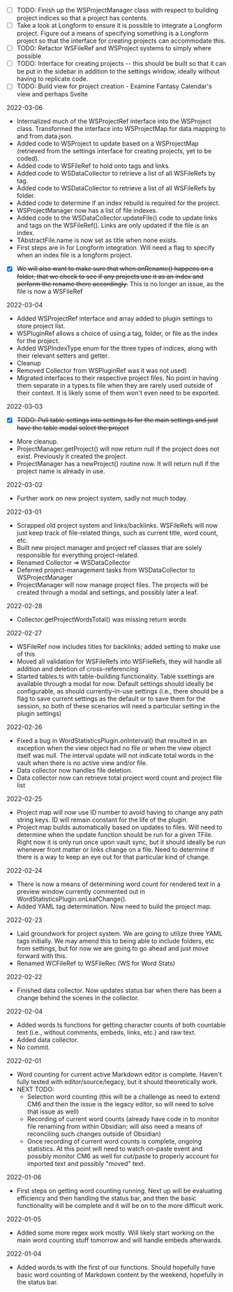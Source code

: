  - [ ] TODO: Finish up the WSProjectManager class with respect to building project indices so that a project has contents.
  - [ ] Take a look at Longform to ensure it is possible to integrate a Longform project. Figure out a means of specifying something is a Longform project so that the interface for creating projects can accommodate this.
 - [ ] TODO: Refactor WSFileRef and WSProject systems to simply where possible
 - [ ] TODO: Interface for creating projects -- this should be built so that it can be put in the sidebar in addition to the settings window, ideally without having to replicate code.
 - [ ] TODO: Build view for project creation - Examine Fantasy Calendar's view and perhaps Svelte

2022-03-06
 - Internalized much of the WSProjectRef interface into the WSProject class. Transformed the interface into WSProjectMap for data mapping to and from data.json.
 - Added code to WSProject to update based on a WSProjectMap (retrieved from the settings interface for creating projects, yet to be coded).
 - Added code to WSFileRef to hold onto tags and links.
 - Added code to WSDataCollector to retrieve a list of all WSFileRefs by tag.
 - Added code to WSDataCollector to retrieve a list of all WSFileRefs by folder.
 - Added code to determine if an index rebuild is required for the project.
 - WSProjectManager now has a list of file indexes.
 - Added code to the WSDataCollector.updateFile() code to update links and tags on the WSFileRef(). Links are only updated if the file is an index.
 - TAbstractFile.name is now set as title when none exists.
 - First steps are in for Longform integration. Will need a flag to specify when an index file is a longform project.
 - [x] ~~We will also want to make sure that when onRename() happens on a folder, that we check to see if any projects use it as an index and perform the rename there accordingly.~~ This is no longer an issue, as the file is now a WSFileRef

2022-03-04
 - Added WSProjectRef interface and array added to plugin settings to store project list.
  - WSPluginRef allows a choice of using a tag, folder, or file as the index for the project.
  - Added WSPIndexType enum for the three types of indices, along with their relevant setters and getter.
 - Cleanup
  - Removed Collector from WSPluginRef was it was not used)
  - Migrated interfaces to their respective project files. No point in having them separate in a types.ts file when they are rarely used outside of their context. It is likely some of them won't even need to be exported.


2022-03-03
 - [x] ~~TODO: Pull table settings into settings.ts for the main settings and just have the table modal select the project~~
 - More cleanup.
 - ProjectManager.getProject() will now return null if the project does not exist. Previously it created the project.
 - ProjectManager has a newProject() routine now. It will return null if the project name is already in use.

2022-03-02
 - Further work on new project system, sadly not much today.
 
2022-03-01
 - Scrapped old project system and links/backlinks. WSFileRefs will now just keep track of file-related things, such as current title, word count, etc.
 - Built new project manager and project ref classes that are solely responsible for everything project-related.
 - Renamed Collector => WSDataCollector
 - Deferred project-management tasks from WSDataCollector to WSProjectManager
 - ProjectManager will now manage project files. The projects will be created through a modal and settings, and possibly later a leaf.

2022-02-28
 - Collector.getProjectWordsTotal() was missing return words

2022-02-27
 - WSFileRef now includes titles for backlinks; added setting to make use of this
 - Moved all validation for WSFileRefs into WSFileRefs, they will handle all addition and deletion of cross-referencing
 - Started tables.ts with table-building functionality. Table ssettings are available through a modal for now. Default settings should ideally be configurable, as should currently-in-use settings (i.e., there should be a flag to save current settings as the default or to save them for the session, so both of these scenarios will need a particular setting in the plugin settings)

2022-02-26
 - Fixed a bug in WordStatisticsPlugin.onInterval() that resulted in an exception when the view object had no file or when the view object itself was null. The interval update will not indicate total words in the vault when there is no active view and/or file.
 - Data collector now handles file deletion.
 - Data collector now can retrieve total project word count and project file list

2022-02-25
 - Project map will now use ID number to avoid having to change any path string keys. ID will remain constant for the life of the plugin.
 - Project map builds automatically based on updates to files. Will need to determine when the update function should be run for a given TFile. Right now it is only run once upon vault sync, but it should ideally be run whenever front matter or links change on a file. Need to determine if there is a way to keep an eye out for that particular kind of change.

2022-02-24
 - There is now a means of determining word count for rendered text in a preview window currently commented out in WordStatisticsPlugin.onLeafChange().
 - Added YAML tag determination. Now need to build the project map.

2022-02-23
 - Laid groundwork for project system. We are going to utilize three YAML tags initially. We may amend this to being able to include folders, etc from settings, but for now we are going to go ahead and just move forward with this.
 - Renamed WCFileRef to WSFileRec (WS for Word Stats)

2022-02-22
 - Finished data collector. Now updates status bar when there has been a change behind the scenes in the collector.

2022-02-04
 - Added words.ts functions for getting character counts of both countable text (i.e., without comments, embeds, links, etc.) and raw text.
 - Added data collector.
 - No commit.

2022-02-01
 - Word counting for current active Markdown editor is complete. Haven't fully tested with editor/source/legacy, but it should theoretically work.
 - NEXT TODO:
   - Selection word counting (this will be a challenge as need to extend CM6 and then the issue is the legacy editor, so will need to solve that issue as well)
   - Recording of current word counts (already have code in to monitor file renaming from within Obsidian; will also need a means of reconciling such changes outside of Obsidian)
   - Once recording of current word counts is complete, ongoing statistics. At this point will need to watch on-paste event and possibly monitor CM6 as well for cut/paste to properly account for imported text and possibly "moved" text.

2022-01-06
 - First steps on getting word counting running. Next up will be evaluating efficiency and then handling the status bar, and then the basic functionality will be complete and it will be on to the more difficult work.

2022-01-05
 - Added some more regex work mostly. Will likely start working on the main word counting stuff tomorrow and will handle embeds afterwards.

2022-01-04
 - Added words.ts with the first of our functions. Should hopefully have basic word counting of Markdown content by the weekend, hopefully in the status bar.